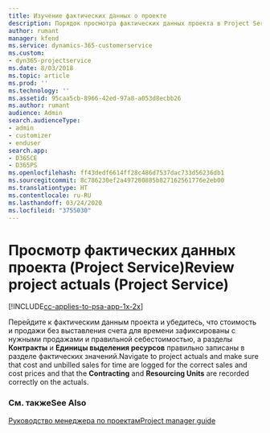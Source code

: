 ```yaml
---
title: Изучение фактических данных о проекте
description: Порядок просмотра фактических данных проекта в Project Service
author: rumant
manager: kfend
ms.service: dynamics-365-customerservice
ms.custom:
- dyn365-projectservice
ms.date: 8/03/2018
ms.topic: article
ms.prod: ''
ms.technology: ''
ms.assetid: 95caa5cb-8966-42ed-97a8-a053d8ecbb26
ms.author: rumant
audience: Admin
search.audienceType:
- admin
- customizer
- enduser
search.app:
- D365CE
- D365PS
ms.openlocfilehash: ff43dedf6614ff28c486d7537dac733d56236db1
ms.sourcegitcommit: 8c786230ef2a497280885b827162561776e2eb00
ms.translationtype: HT
ms.contentlocale: ru-RU
ms.lasthandoff: 03/24/2020
ms.locfileid: "3755030"
---
```

# <a name="review-project-actuals-project-service"></a><span data-ttu-id="6bfcd-103">Просмотр фактических данных проекта (Project Service)</span><span class="sxs-lookup"><span data-stu-id="6bfcd-103">Review project actuals (Project Service)</span></span>

[!INCLUDE[cc-applies-to-psa-app-1x-2x](../includes/cc-applies-to-psa-app-1x-2x.md)]

<span data-ttu-id="6bfcd-104">Перейдите к фактическим данным проекта и убедитесь, что стоимость и продажи без выставления счета для времени зафиксированы с нужными продажами и правильной себестоимостью, а разделы **Контракты** и **Единицы выделения ресурсов** правильно записаны в разделе фактических значений.</span><span class="sxs-lookup"><span data-stu-id="6bfcd-104">Navigate to project actuals and make sure that cost and unbilled sales for time are logged for the correct sales and cost prices and that the **Contracting** and **Resourcing Units** are recorded correctly on the actuals.</span></span>  
  
### <a name="see-also"></a><span data-ttu-id="6bfcd-105">См. также</span><span class="sxs-lookup"><span data-stu-id="6bfcd-105">See Also</span></span>  
 [<span data-ttu-id="6bfcd-106">Руководство менеджера по проектам</span><span class="sxs-lookup"><span data-stu-id="6bfcd-106">Project manager guide</span></span>](../project-service/project-manager-guide.md)

